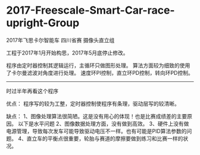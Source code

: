 # 2017-Freescale-Smart-Car-race-upright-Group

2017年飞思卡尔智能车 四川省赛 摄像头直立组 

工程于2017年1月开始构思，2017年5月底停止修改。

程序由定时器控制其逻辑运行，主循环只做图形处理。
算法方面较为细致的使用了卡尔曼滤波对角度进行处理。
速度环PI控制，直立环PD控制，转向环PD控制。

------------------------------------------------------
时过半年再看这个程序

优点：
程序写的较为工整，定时器控制使程序有条理，驱动层写的较清晰。

缺点：
1、图像处理算法很简陋。这是没有用心的体现！也是比赛成绩差的主要原因。
以下是水平问题
2、图像数据处理方面，没有做到高效。
3、硬件上没有做电源管理，导致每次发车可能导致驱动电压不一样。也有可能是PID算法参数的问题。
4、直立车的平衡点很重要，轮胎与赛道的摩擦要做到练习和比赛一样的状况。
